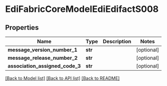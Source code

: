 # EdiFabricCoreModelEdiEdifactS008

## Properties
Name | Type | Description | Notes
------------ | ------------- | ------------- | -------------
**message_version_number_1** | **str** |  | [optional] 
**message_release_number_2** | **str** |  | [optional] 
**association_assigned_code_3** | **str** |  | [optional] 

[[Back to Model list]](../README.md#documentation-for-models) [[Back to API list]](../README.md#documentation-for-api-endpoints) [[Back to README]](../README.md)


